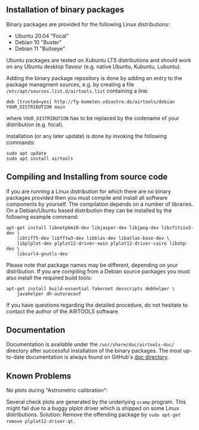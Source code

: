 

## Installation of binary packages

Binary packages are provided for the following Linux distributions:
  - Ubuntu 20.04 "Focal" 
  - Debian 10 "Buster"
  - Debian 11 "Bullseye"

Ubuntu packages are tested on Xubuntu LTS distributions and should work on
any Ubuntu desktop flavour (e.g. native Ubuntu, Kubuntu, Lubuntu). 

Adding the binary package repository is done by adding an entry to the package
managment sources, e.g. by creating a file `/etc/apt/sources.list.d/airtools.list`
containing a line:

    deb [trusted=yes] http://fg-kometen.vdsastro.de/airtools/debian YOUR_DISTRIBUTION main

where `YOUR_DISTRIBUTION` has to be replaced by the codename of your distribution
(e.g. focal).

Installation (or any later update) is done by invoking the following commands:

    sudo apt update
    sudo apt install airtools


## Compiling and Installing from source code

If you are running a Linux distribution for which there are no binary packages
provided then you must compile and install all software components by yourself.
The compilation depends on a number of libraries. On a Debian/Ubuntu based
distribution they can be installed by the following example command:

    apt-get install libnetpbm10-dev libjasper-dev libjpeg-dev libcfitsio3-dev \
        libtiff5-dev libfftw3-dev libblas-dev libatlas-base-dev \
        libplplot-dev plplot12-driver-xwin plplot12-driver-cairo libshp-dev \
        libcurl4-gnutls-dev

Please note that package names may be different, depending on your distribution.
If you are compiling from a Debian source packages you must also install the
required build tools:

    apt-get install build-essential fakeroot devscripts debhelper \
        javahelper dh-autoreconf

If you have questions regarding the detailed procedure, do not hesitate to
contact the author of the AIRTOOLS software.


## Documentation

Documentation is available under the `/usr/share/doc/airtools-doc/` directory
after successful installation of the binary packages. The most up-to-date
documentation is always found on GitHub's
[doc directory](doc/).


## Known Problems

No plots during "Astrometric calibration":

Several check plots are generated by the underlying `scamp` program. This
might fail due to a buggy plplot driver which is shipped on some Linux
distributions. Solution: Remove the offending package by
`sudo apt-get remove plplot12-driver-qt`.
